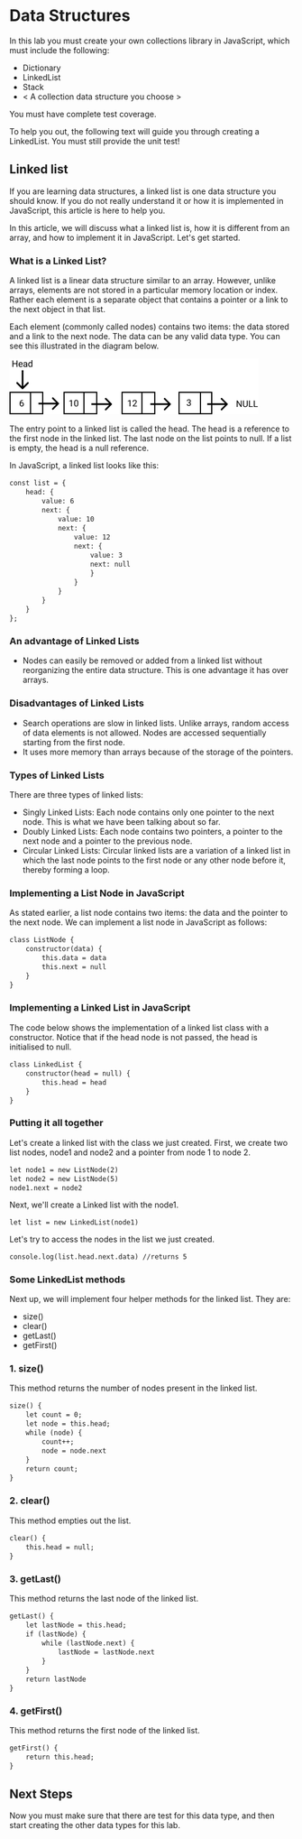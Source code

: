 # Data Structures

In this lab you must create your own collections library in JavaScript, which must include the following:

* Dictionary
* LinkedList
* Stack
* < A collection data structure you choose > 

You must have complete test coverage.

To help you out, the following text will guide you through creating a LinkedList. You must still provide the unit test!

## Linked list

If you are learning data structures, a linked list is one data structure you should know. If you do not really understand it or how it is implemented in JavaScript, this article is here to help you.

In this article, we will discuss what a linked list is, how it is different from an array, and how to implement it in JavaScript. Let's get started.

### What is a Linked List?

A linked list is a linear data structure similar to an array. However, unlike arrays, elements are not stored in a particular memory location or index. Rather each element is a separate object that contains a pointer or a link to the next object in that list.

Each element (commonly called nodes) contains two items: the data stored and a link to the next node. The data can be any valid data type. You can see this illustrated in the diagram below.

![](./linkedlistpic.png)

The entry point to a linked list is called the head. The head is a reference to the first node in the linked list. The last node on the list points to null. If a list is empty, the head is a null reference.

In JavaScript, a linked list looks like this:

```
const list = {
    head: {
        value: 6
        next: {
            value: 10                                             
            next: {
                value: 12
                next: {
                    value: 3
                    next: null	
                    }
                }
            }
        }
    }
};
```

### An advantage of Linked Lists

* Nodes can easily be removed or added from a linked list without reorganizing the entire data structure. This is one advantage it has over arrays.

### Disadvantages of Linked Lists

* Search operations are slow in linked lists. Unlike arrays, random access of data elements is not allowed. Nodes are accessed sequentially starting from the first node.
* It uses more memory than arrays because of the storage of the pointers.

### Types of Linked Lists
There are three types of linked lists:

* Singly Linked Lists: Each node contains only one pointer to the next node. This is what we have been talking about so far.
* Doubly Linked Lists: Each node contains two pointers, a pointer to the next node and a pointer to the previous node.
* Circular Linked Lists: Circular linked lists are a variation of a linked list in which the last node points to the first node or any other node before it, thereby forming a loop.

### Implementing a List Node in JavaScript
As stated earlier, a list node contains two items: the data and the pointer to the next node. We can implement a list node in JavaScript as follows:

```
class ListNode {
    constructor(data) {
        this.data = data
        this.next = null                
    }
}
```

### Implementing a Linked List in JavaScript

The code below shows the implementation of a linked list class with a constructor. Notice that if the head node is not passed, the head is initialised to null.

```
class LinkedList {
    constructor(head = null) {
        this.head = head
    }
}
```

### Putting it all together
Let's create a linked list with the class we just created. First, we create two list nodes, node1 and node2 and a pointer from node 1 to node 2.

```
let node1 = new ListNode(2)
let node2 = new ListNode(5)
node1.next = node2
```

Next, we'll create a Linked list with the node1.

```
let list = new LinkedList(node1)
```

Let's try to access the nodes in the list we just created.

```
console.log(list.head.next.data) //returns 5
```

### Some LinkedList methods
Next up, we will implement four helper methods for the linked list. They are:

* size()
* clear()
* getLast()
* getFirst()

### 1. size()
This method returns the number of nodes present in the linked list.

```
size() {
    let count = 0; 
    let node = this.head;
    while (node) {
        count++;
        node = node.next
    }
    return count;
}
```

### 2. clear()
This method empties out the list.

```
clear() {
    this.head = null;
}
```

### 3. getLast()
This method returns the last node of the linked list.

```
getLast() {
    let lastNode = this.head;
    if (lastNode) {
        while (lastNode.next) {
            lastNode = lastNode.next
        }
    }
    return lastNode
}
```

### 4. getFirst()
This method returns the first node of the linked list.

```
getFirst() {
    return this.head;
}
```

## Next Steps

Now you must make sure that there are test for this data type, and then start creating the other data types for this lab.

